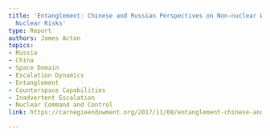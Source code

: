 ```yaml
---
title: 'Entanglement: Chinese and Russian Perspectives on Non-nuclear Weapons and
  Nuclear Risks'
type: Report
authors: James Acton
topics:
- Russia
- China
- Space Domain
- Escalation Dynamics
- Entanglement
- Counterspace Capabilities
- Inadvertent Escalation
- Nuclear Command and Control
link: https://carnegieendowment.org/2017/11/08/entanglement-chinese-and-russian-perspectives-on-non-nuclear-weapons-and-nuclear-risks-pub-73162

---
```

